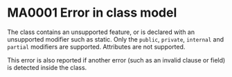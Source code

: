# MA0001 Error in class model

The class contains an unsupported feature, or is declared with an unsupported modifier such as static. Only the `public`, `private`, `internal` and `partial` modifiers are supported. Attributes are not supported.

This error is also reported if another error (such as an invalid clause or field) is detected inside the class.


